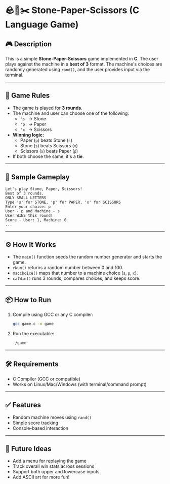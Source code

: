 # 🪨📄✂️ Stone-Paper-Scissors (C Language Game)

## 🎮 Description
This is a simple **Stone-Paper-Scissors** game implemented in **C**. The user plays against the machine in a **best of 3** format. The machine's choices are randomly generated using `rand()`, and the user provides input via the terminal.

---

## 🧠 Game Rules
- The game is played for **3 rounds**.
- The machine and user can choose one of the following:
  - `'s'` → Stone
  - `'p'` → Paper
  - `'x'` → Scissors
- **Winning logic:**
  - Paper (`p`) beats Stone (`s`)
  - Stone (`s`) beats Scissors (`x`)
  - Scissors (`x`) beats Paper (`p`)
- If both choose the same, it's a **tie**.

---

## 🧪 Sample Gameplay
```
Let's play Stone, Paper, Scissors!
Best of 3 rounds.
ONLY SMALL LETTERS
Type 's' for STONE, 'p' for PAPER, 'x' for SCISSORS
Enter your choice: p
User - p and Machine - s
User WINS this round!
Score - User: 1, Machine: 0
...
```

---

## ⚙️ How It Works
- The `main()` function seeds the random number generator and starts the game.
- `rNum()` returns a random number between 0 and 100.
- `macChoice()` maps that number to a machine choice (`s`, `p`, `x`).
- `calWin()` runs 3 rounds, compares choices, and keeps score.

---

## 📦 How to Run
1. Compile using GCC or any C compiler:
   ```bash
   gcc game.c -o game
   ```
2. Run the executable:
   ```bash
   ./game
   ```

---

## 🛠 Requirements
- C Compiler (GCC or compatible)
- Works on Linux/Mac/Windows (with terminal/command prompt)

---

## ✅ Features
- Random machine moves using `rand()`
- Simple score tracking
- Console-based interaction

---

## 🚀 Future Ideas
- Add a menu for replaying the game
- Track overall win stats across sessions
- Support both upper and lowercase inputs
- Add ASCII art for more fun!
